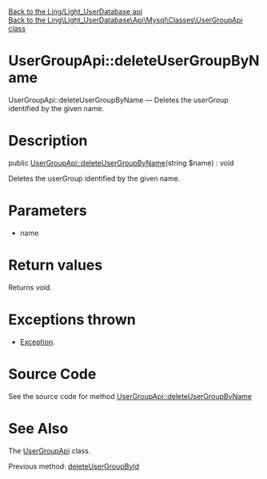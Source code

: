 [Back to the Ling/Light_UserDatabase api](https://github.com/lingtalfi/Light_UserDatabase/blob/master/doc/api/Ling/Light_UserDatabase.md)<br>
[Back to the Ling\Light_UserDatabase\Api\Mysql\Classes\UserGroupApi class](https://github.com/lingtalfi/Light_UserDatabase/blob/master/doc/api/Ling/Light_UserDatabase/Api/Mysql/Classes/UserGroupApi.md)


UserGroupApi::deleteUserGroupByName
================



UserGroupApi::deleteUserGroupByName — Deletes the userGroup identified by the given name.




Description
================


public [UserGroupApi::deleteUserGroupByName](https://github.com/lingtalfi/Light_UserDatabase/blob/master/doc/api/Ling/Light_UserDatabase/Api/Mysql/Classes/UserGroupApi/deleteUserGroupByName.md)(string $name) : void




Deletes the userGroup identified by the given name.




Parameters
================


- name

    


Return values
================

Returns void.


Exceptions thrown
================

- [Exception](http://php.net/manual/en/class.exception.php).&nbsp;







Source Code
===========
See the source code for method [UserGroupApi::deleteUserGroupByName](https://github.com/lingtalfi/Light_UserDatabase/blob/master/Api/Mysql/Classes/UserGroupApi.php#L185-L191)


See Also
================

The [UserGroupApi](https://github.com/lingtalfi/Light_UserDatabase/blob/master/doc/api/Ling/Light_UserDatabase/Api/Mysql/Classes/UserGroupApi.md) class.

Previous method: [deleteUserGroupById](https://github.com/lingtalfi/Light_UserDatabase/blob/master/doc/api/Ling/Light_UserDatabase/Api/Mysql/Classes/UserGroupApi/deleteUserGroupById.md)<br>

